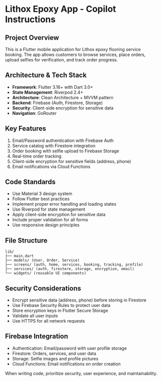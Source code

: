 <!-- Use this file to provide workspace-specific custom instructions to Copilot. For more details, visit https://code.visualstudio.com/docs/copilot/copilot-customization#_use-a-githubcopilotinstructionsmd-file -->

# Lithox Epoxy App - Copilot Instructions

## Project Overview
This is a Flutter mobile application for Lithox epoxy flooring service booking. The app allows customers to browse services, place orders, upload selfies for verification, and track order progress.

## Architecture & Tech Stack
- **Framework**: Flutter 3.16+ with Dart 3.0+
- **State Management**: Riverpod 2.4+
- **Architecture**: Clean Architecture + MVVM pattern
- **Backend**: Firebase (Auth, Firestore, Storage)
- **Security**: Client-side encryption for sensitive data
- **Navigation**: GoRouter

## Key Features
1. Email/Password authentication with Firebase Auth
2. Service catalog with Firestore integration
3. Order booking with selfie upload to Firebase Storage
4. Real-time order tracking
5. Client-side encryption for sensitive fields (address, phone)
6. Email notifications via Cloud Functions

## Code Standards
- Use Material 3 design system
- Follow Flutter best practices
- Implement proper error handling and loading states
- Use Riverpod for state management
- Apply client-side encryption for sensitive data
- Include proper validation for all forms
- Use responsive design principles

## File Structure
```
lib/
├── main.dart
├── models/ (User, Order, Service)
├── screens/ (auth, home, services, booking, tracking, profile)
├── services/ (auth, firestore, storage, encryption, email)
└── widgets/ (reusable UI components)
```

## Security Considerations
- Encrypt sensitive data (address, phone) before storing in Firestore
- Use Firebase Security Rules to protect user data
- Store encryption keys in Flutter Secure Storage
- Validate all user inputs
- Use HTTPS for all network requests

## Firebase Integration
- Authentication: Email/password with user profile storage
- Firestore: Orders, services, and user data
- Storage: Selfie images and profile pictures
- Cloud Functions: Email notifications on order creation

When writing code, prioritize security, user experience, and maintainability.
